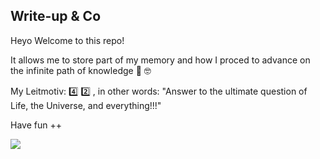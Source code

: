 ## Write-up & Co 

Heyo Welcome to this repo!

It allows me to store part of my memory and how I proced to advance on the infinite path of knowledge :rowboat: :nerd_face:

My Leitmotiv: :four: :two: , in other words: "Answer to the ultimate question of Life, the Universe, and everything!!!"

Have fun ++

[![](https://img.shields.io/badge/THM-n3ird4-success)](#)
